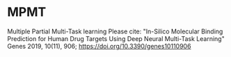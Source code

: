 # MPMT
Multiple Partial Multi-Task learning
Please cite: "In-Silico Molecular Binding Prediction for Human Drug Targets Using Deep Neural Multi-Task Learning" Genes 2019, 10(11), 906; https://doi.org/10.3390/genes10110906

